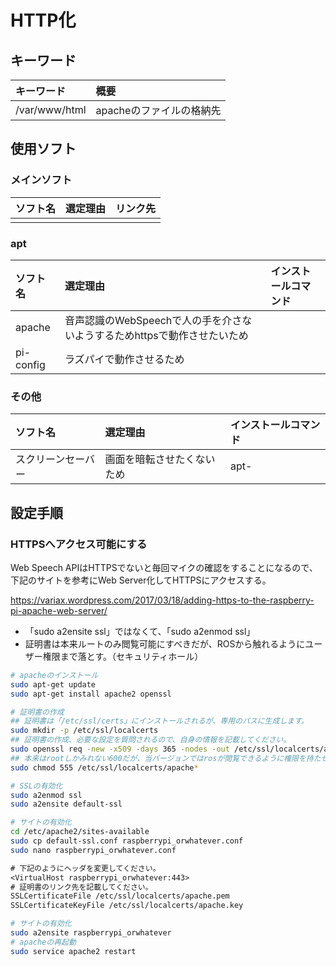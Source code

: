 # HTTP化

<link rel="stylesheet" type="text/css" href="doc/style.less">

## キーワード
| キーワード    | 概要                     |
| :------------ | :----------------------- |
| /var/www/html | apacheのファイルの格納先 |


## 使用ソフト

### メインソフト

| ソフト名 | 選定理由 | リンク先 |
| :------- | :------- | :------- |
|          |          |          |

### apt

| ソフト名  | 選定理由                                                                 | インストールコマンド |
| :-------- | :----------------------------------------------------------------------- | :------------------- |
| apache    | 音声認識のWebSpeechで人の手を介さないようするためhttpsで動作させたいため |                      |
| pi-config | ラズパイで動作させるため                                                 |                      |

### その他

| ソフト名           | 選定理由                           | インストールコマンド |
| :----------------- | :--------------------------------- | :------------------- |
| スクリーンセーバー | 画面を暗転させたくないため         | apt-                 |


## 設定手順

### HTTPSへアクセス可能にする

Web Speech APIはHTTPSでないと毎回マイクの確認をすることになるので、下記のサイトを参考にWeb Server化してHTTPSにアクセスする。

https://variax.wordpress.com/2017/03/18/adding-https-to-the-raspberry-pi-apache-web-server/

- 「sudo a2ensite ssl」ではなくて、「sudo a2enmod ssl」
- 証明書は本来ルートのみ閲覧可能にすべきだが、ROSから触れるようにユーザー権限まで落とす。（セキュリティホール）

``` bash
# apacheのインストール
sudo apt-get update
sudo apt-get install apache2 openssl
```
``` bash
# 証明書の作成
## 証明書は「/etc/ssl/certs」にインストールされるが、専用のパスに生成します。
sudo mkdir -p /etc/ssl/localcerts
## 証明書の作成、必要な設定を質問されるので、自身の情報を記載してください。
sudo openssl req -new -x509 -days 365 -nodes -out /etc/ssl/localcerts/apache.pem -keyout /etc/ssl/localcerts/apache.key
## 本来はrootしかみれない600だが、当バージョンではrosが閲覧できるように権限を持たせる。
sudo chmod 555 /etc/ssl/localcerts/apache*

# SSLの有効化
sudo a2enmod ssl
sudo a2ensite default-ssl

# サイトの有効化
cd /etc/apache2/sites-available
sudo cp default-ssl.conf raspberrypi_orwhatever.conf
sudo nano raspberrypi_orwhatever.conf
```

```txt
# 下記のようにヘッダを変更してください。
<VirtualHost raspberrypi_orwhatever:443>
# 証明書のリンク先を記載してください。
SSLCertificateFile /etc/ssl/localcerts/apache.pem
SSLCertificateKeyFile /etc/ssl/localcerts/apache.key
```

```bash
# サイトの有効化
sudo a2ensite raspberrypi_orwhatever
# apacheの再起動
sudo service apache2 restart
```

